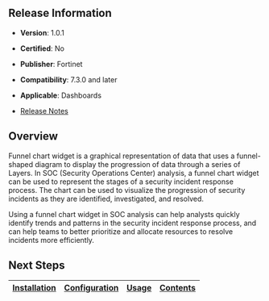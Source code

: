 ## Release Information

- **Version**: 1.0.1

- **Certified**: No

- **Publisher**: Fortinet  

- **Compatibility**: 7.3.0 and later

- **Applicable**: Dashboards

- [Release Notes](./widget/release_notes.md)

## Overview

Funnel chart widget is a graphical representation of data that uses a funnel-shaped diagram to display the progression of data through a series of Layers.
In SOC (Security Operations Center) analysis, a funnel chart widget can be used to represent the stages of a security incident response process. The chart can be used to visualize the progression of security incidents as they are identified, investigated, and resolved.

Using a funnel chart widget in SOC analysis can help analysts quickly identify trends and patterns in the security incident response process, and can help teams to better prioritize and allocate resources to resolve incidents more efficiently.

## Next Steps

| [Installation](./docs/setup.md#installation) | [Configuration](./docs/setup.md#configuration) | [Usage](./docs/usage.md) | [Contents](./docs/contents.md) |
|----------------------------------------------|------------------------------------------------|--------------------------|--------------------------------|

